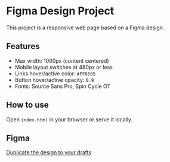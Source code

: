 # Figma Design Project

This project is a responsive web page based on a Figma design.

## Features

- Max width: 1000px (content centered)
- Mobile layout switches at 480px or less
- Links hover/active color: `#FF6565`
- Button hover/active opacity: `0.9`
- Fonts: Source Sans Pro, Spin Cycle OT

## How to use

Open `index.html` in your browser or serve it locally.

## Figma

[Duplicate the design to your drafts]([https://www.figma.com/files/team/1509967990373174291/recents-and-sharing/recently-viewed?fuid=1509967987708567607](https://savanna.alxafrica.com/rltoken/BzcwTuQuVymfPmk1ivgdeg))





